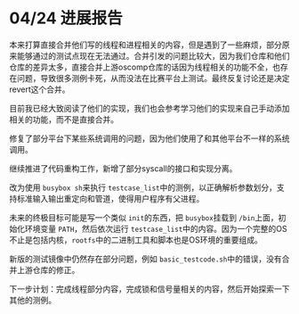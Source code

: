 # 04/24 进展报告

本来打算直接合并他们写的线程和进程相关的内容，但是遇到了一些麻烦，部分原来能够通过的测试点现在无法通过。合并引发的问题比较大，因为我们仓库和他们仓库的差异太多，直接合并上游oscomp仓库的话因为线程相关的功能不全，也存在问题，导致很多测例卡死，从而没法在比赛平台上测试。最终反复讨论还是决定revert这个合并。

目前我已经大致阅读了他们的实现，我们也会参考学习他们的实现来自己手动添加相关的功能，而不是直接合并。

修复了部分平台下某些系统调用的问题，因为他们使用了和其他平台不一样的系统调用。

继续推进了代码重构工作，新增了部分syscall的接口和实现分离。

改为使用 `busybox sh`来执行 `testcase_list`中的测例，以正确解析参数划分，支持标准输入输出重定向和管道，使得用户程序有父进程。

未来的终极目标可能是写一个类似 `init`的东西，把 `busybox`挂载到 `/bin`上面，初始化环境变量 `PATH`，然后依次运行 `testcase_list`中的内容。因为一个完整的OS不止是包括内核，`rootfs`中的二进制工具和脚本也是OS环境的重要组成。

新版的测试镜像中仍然存在部分问题，例如 `basic_testcode.sh`中的错误，没有合并上游仓库的修正。

下一步计划：完成线程部分内容，完成锁和信号量相关的内容，然后开始探索一下其他的测例。
